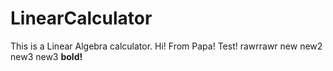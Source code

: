 # LinearCalculator
<html>
<body>
This is a Linear Algebra calculator.
Hi! From Papa!
Test!
rawrrawr
new
new2
</body>
new3
new3
<b>bold!</b>
</html>
